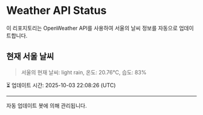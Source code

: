 
# Weather API Status

이 리포지토리는 OpenWeather API를 사용하여 서울의 날씨 정보를 자동으로 업데이트합니다.

## 현재 서울 날씨
> 서울의 현재 날씨: light rain, 온도: 20.76°C, 습도: 83%

⏳ 업데이트 시간: 2025-10-03 22:08:26 (UTC)

---
자동 업데이트 봇에 의해 관리됩니다.

